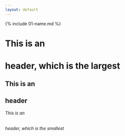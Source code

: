 ```yaml
---
layout: default
---
```


{% include 01-name.md %}

# This is an <h1> header, which is the largest

## This is an <h2> header

###### This is an <h6> header, which is the smallest
